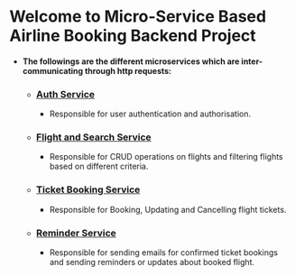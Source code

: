 # Welcome to Micro-Service Based Airline Booking Backend Project

- #### The followings are the different microservices which are inter-communicating through http requests:

  - ### [Auth Service](https://github.com/debjyoti-m28/Auth_Service)
      - Responsible for user authentication and authorisation.
  - ### [Flight and Search Service](https://github.com/debjyoti-m28/FlightsAndSearchService)
      - Responsible for CRUD operations on flights and filtering flights based on different criteria.
  - ### [Ticket Booking Service](https://github.com/debjyoti-m28/AirlineTicketBookingService)
      - Responsible for Booking, Updating and Cancelling flight tickets.
  - ### [Reminder Service](https://github.com/debjyoti-m28/ReminderService)
      - Responsible for sending emails for confirmed ticket bookings and sending reminders or updates about booked flight.

